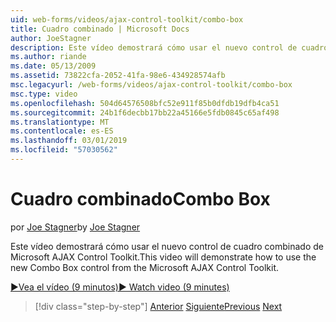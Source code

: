 ```yaml
---
uid: web-forms/videos/ajax-control-toolkit/combo-box
title: Cuadro combinado | Microsoft Docs
author: JoeStagner
description: Este vídeo demostrará cómo usar el nuevo control de cuadro combinado de Microsoft AJAX Control Toolkit.
ms.author: riande
ms.date: 05/13/2009
ms.assetid: 73822cfa-2052-41fa-98e6-434928574afb
msc.legacyurl: /web-forms/videos/ajax-control-toolkit/combo-box
msc.type: video
ms.openlocfilehash: 504d64576508bfc52e911f85b0dfdb19dfb4ca51
ms.sourcegitcommit: 24b1f6decbb17bb22a45166e5fdb0845c65af498
ms.translationtype: MT
ms.contentlocale: es-ES
ms.lasthandoff: 03/01/2019
ms.locfileid: "57030562"
---
```

<a name="combo-box"></a><span data-ttu-id="b0f35-103">Cuadro combinado</span><span class="sxs-lookup"><span data-stu-id="b0f35-103">Combo Box</span></span>
====================
<span data-ttu-id="b0f35-104">por [Joe Stagner](https://github.com/JoeStagner)</span><span class="sxs-lookup"><span data-stu-id="b0f35-104">by [Joe Stagner](https://github.com/JoeStagner)</span></span>

<span data-ttu-id="b0f35-105">Este vídeo demostrará cómo usar el nuevo control de cuadro combinado de Microsoft AJAX Control Toolkit.</span><span class="sxs-lookup"><span data-stu-id="b0f35-105">This video will demonstrate how to use the new Combo Box control from the Microsoft AJAX Control Toolkit.</span></span>

[<span data-ttu-id="b0f35-106">&#9654;Vea el vídeo (9 minutos)</span><span class="sxs-lookup"><span data-stu-id="b0f35-106">&#9654; Watch video (9 minutes)</span></span>](https://channel9.msdn.com/Blogs/ASP-NET-Site-Videos/combo-box)

> [!div class="step-by-step"]
> <span data-ttu-id="b0f35-107">[Anterior](color-picker.md)
> [Siguiente](editor-control.md)</span><span class="sxs-lookup"><span data-stu-id="b0f35-107">[Previous](color-picker.md)
[Next](editor-control.md)</span></span>
